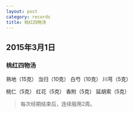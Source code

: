 ```yaml
---
layout: post
category: records
title: 桃红四物汤
---
```


## 2015年3月1日 ##

### 桃红四物汤 ###

熟地（15克） 当归（10克） 白芍（10克） 川芎（5克）

桃仁（5克） 红花（5克） 香附（5克） 延胡索（5克） 

> 每次经期结束后，连续服用2周。